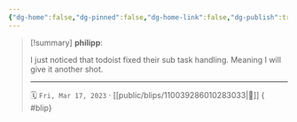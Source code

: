 ```yaml
---
{"dg-home":false,"dg-pinned":false,"dg-home-link":false,"dg-publish":true,"tags":["dgblip"],"disabled rules":["yaml-title","yaml-title-alias","file-name-heading"],"title":"philipp on mastodon @ 2023-03-17","created-date":"2023-03-17T15:17:33","id":110039286010283040,"updated-date":"2025-05-02T08:50:43","dg-path":"blips/110039286010283033.md","permalink":"/blips/110039286010283033/","dgPassFrontmatter":true}
---
```


> [!summary] **philipp**:
>
> I just noticed that todoist fixed their sub task handling. Meaning I will give it another shot.
> - - -
>
> 🗓️ `Fri, Mar 17, 2023` · [[public/blips/110039286010283033\|🔗]]
{ #blip}

